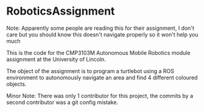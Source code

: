 # RoboticsAssignment

Note: Apparently some people are reading this for their assignment, I don't care but you should know this doesn't navigate properly so it won't help you much

This is the code for the CMP3103M Autonomous Mobile Robotics module assignment at the University of Lincoln. 

The object of the assignment is to program a turtlebot using a ROS environment to autonomously navigate an area and find 4 different coloured objects.


Minor Note: There was only 1 contributor for this project, the commits by a second contributor was a git config mistake.
